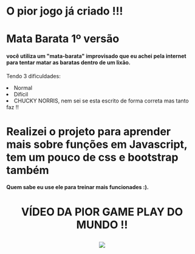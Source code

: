 <h1> O pior jogo já criado !!!

# Mata Barata 1º versão

#### você utiliza um "mata-barata" improvisado que eu achei pela internet para tentar matar as baratas dentro de um lixão.
Tendo 3 dificuldades:  <li>Normal<li>Difícil <li>CHUCKY NORRIS, nem sei se esta escrito de forma correta mas tanto faz !!
#
# Realizei o projeto para aprender mais sobre funções em Javascript, tem um pouco de css e bootstrap também

#### Quem sabe eu use ele para treinar mais funcionades :).

#
<h1 align="center"> VÍDEO DA PIOR GAME PLAY DO MUNDO !!


![](videos/game-play.gif)